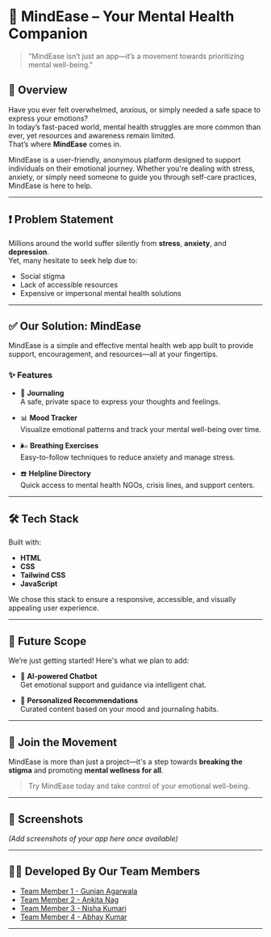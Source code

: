 # 🧠 MindEase – Your Mental Health Companion

> "MindEase isn’t just an app—it’s a movement towards prioritizing mental well-being."

## 🌟 Overview

Have you ever felt overwhelmed, anxious, or simply needed a safe space to express your emotions?  
In today’s fast-paced world, mental health struggles are more common than ever, yet resources and awareness remain limited.  
That’s where **MindEase** comes in.

MindEase is a user-friendly, anonymous platform designed to support individuals on their emotional journey. Whether you're dealing with stress, anxiety, or simply need someone to guide you through self-care practices, MindEase is here to help.

---

## ❗ Problem Statement

Millions around the world suffer silently from **stress**, **anxiety**, and **depression**.  
Yet, many hesitate to seek help due to:

- Social stigma
- Lack of accessible resources
- Expensive or impersonal mental health solutions

---

## ✅ Our Solution: MindEase

MindEase is a simple and effective mental health web app built to provide support, encouragement, and resources—all at your fingertips.

### ✨ Features

- 📝 **Journaling**  
  A safe, private space to express your thoughts and feelings.

- 📊 **Mood Tracker**  
  Visualize emotional patterns and track your mental well-being over time.

- 🌬️ **Breathing Exercises**  
  Easy-to-follow techniques to reduce anxiety and manage stress.

- ☎️ **Helpline Directory**  
  Quick access to mental health NGOs, crisis lines, and support centers.

---

## 🛠 Tech Stack

Built with:

- **HTML**
- **CSS**
- **Tailwind CSS**
- **JavaScript**

We chose this stack to ensure a responsive, accessible, and visually appealing user experience.

---

## 🚀 Future Scope

We’re just getting started! Here's what we plan to add:

- 🤖 **AI-powered Chatbot**  
  Get emotional support and guidance via intelligent chat.


- 🎯 **Personalized Recommendations**  
  Curated content based on your mood and journaling habits.

---

## 🙌 Join the Movement

MindEase is more than just a project—it's a step towards **breaking the stigma** and promoting **mental wellness for all**.

> Try MindEase today and take control of your emotional well-being.

---

## 📸 Screenshots

*(Add screenshots of your app here once available)*

---

## 👨‍💻 Developed By Our Team Members

- [Team Member 1 - Gunjan Agarwala](https://github.com/Gunjan1621)
- [Team Member 2 - Ankita Nag](https://github.com/ankita14-p)
- [Team Member 3 - Nisha Kumari](https://github.com/workdotnisha)
- [Team Member 4 - Abhay Kumar](https://github.com/ak-0283)

---
